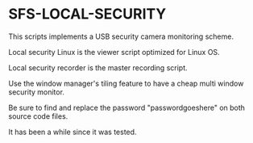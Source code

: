 # SFS-LOCAL-SECURITY
This scripts implements a USB security camera monitoring scheme.

Local security Linux is the viewer script optimized for Linux OS.

Local security recorder is the master recording script.

Use the window manager's tiling feature to have a cheap multi window security monitor.

Be sure to find and replace the password "passwordgoeshere" on both source code files.

It has been a while since it was tested.

